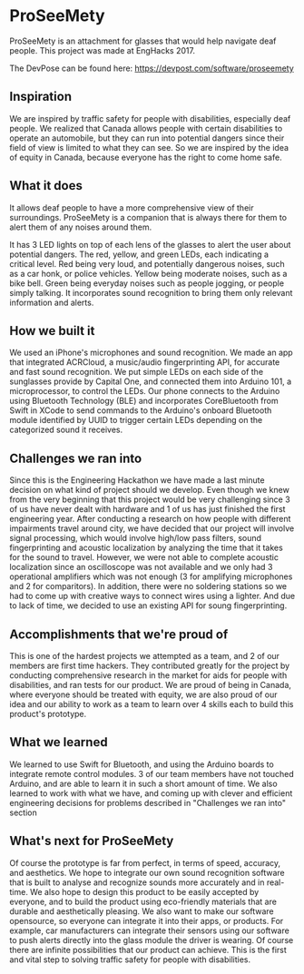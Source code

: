 # ProSeeMety
ProSeeMety is an attachment for glasses that would help navigate deaf people. This project was made at EngHacks 2017.

The DevPose can be found here: https://devpost.com/software/proseemety

## Inspiration
We are inspired by traffic safety for people with disabilities, especially deaf people. We realized that Canada allows people with certain disabilities to operate an automobile, but they can run into potential dangers since their field of view is limited to what they can see. So we are inspired by the idea of equity in Canada, because everyone has the right to come home safe.

## What it does
It allows deaf people to have a more comprehensive view of their surroundings. ProSeeMety is a companion that is always there for them to alert them of any noises around them.

It has 3 LED lights on top of each lens of the glasses to alert the user about potential dangers. The red, yellow, and green LEDs, each indicating a critical level. Red being very loud, and potentially dangerous noises, such as a car honk, or police vehicles. Yellow being moderate noises, such as a bike bell. Green being everyday noises such as people jogging, or people simply talking. It incorporates sound recognition to bring them only relevant information and alerts.

## How we built it
We used an iPhone's microphones and sound recognition. We made an app that integrated ACRCloud, a music/audio fingerprinting API, for accurate and fast sound recognition. We put simple LEDs on each side of the sunglasses provide by Capital One, and connected them into Arduino 101, a microprocessor, to control the LEDs. Our phone connects to the Arduino using Bluetooth Technology (BLE) and incorporates CoreBluetooth from Swift in XCode to send commands to the Arduino's onboard Bluetooth module identified by UUID to trigger certain LEDs depending on the categorized sound it receives.

## Challenges we ran into
Since this is the Engineering Hackathon we have made a last minute decision on what kind of project should we develop. Even though we knew from the very beginning that this project would be very challenging since 3 of us have never dealt with hardware and 1 of us has just finished the first engineering year. After conducting a research on how people with different impairments travel around city, we have decided that our project will involve signal processing, which would involve high/low pass filters, sound fingerprinting and acoustic localization by analyzing the time that it takes for the sound to travel. However, we were not able to complete acoustic localization since an oscilloscope was not available and we only had 3 operational amplifiers which was not enough (3 for amplifying microphones and 2 for comparitors). In addition, there were no soldering stations so we had to come up with creative ways to connect wires using a lighter. And due to lack of time, we decided to use an existing API for soung fingerprinting.

## Accomplishments that we're proud of
This is one of the hardest projects we attempted as a team, and 2 of our members are first time hackers. They contributed greatly for the project by conducting comprehensive research in the market for aids for people with disabilities, and ran tests for our product. We are proud of being in Canada, where everyone should be treated with equity, we are also proud of our idea and our ability to work as a team to learn over 4 skills each to build this product's prototype.

## What we learned
We learned to use Swift for Bluetooth, and using the Arduino boards to integrate remote control modules. 3 of our team members have not touched Arduino, and are able to learn it in such a short amount of time. We also learned to work with what we have, and coming up with clever and efficient engineering decisions for problems described in "Challenges we ran into" section

## What's next for ProSeeMety
Of course the prototype is far from perfect, in terms of speed, accuracy, and aesthetics. We hope to integrate our own sound recognition software that is built to analyse and recognize sounds more accurately and in real-time. We also hope to design this product to be easily accepted by everyone, and to build the product using eco-friendly materials that are durable and aesthetically pleasing. We also want to make our software opensource, so everyone can integrate it into their apps, or products. For example, car manufacturers can integrate their sensors using our software to push alerts directly into the glass module the driver is wearing. Of course there are infinite possibilities that our product can achieve. This is the first and vital step to solving traffic safety for people with disabilities.
